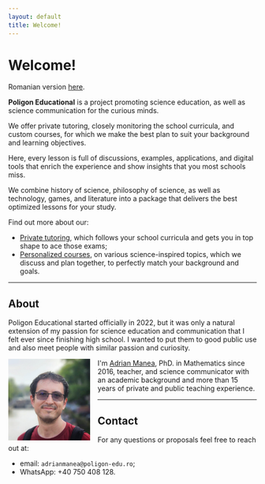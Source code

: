```yaml
---
layout: default
title: Welcome!
---
```


<!-- Google tag (gtag.js) -->
<script async src="https://www.googletagmanager.com/gtag/js?id=G-2SJLNGNK0T"></script>
<script>
  window.dataLayer = window.dataLayer || [];
  function gtag(){dataLayer.push(arguments);}
  gtag('js', new Date());

  gtag('config', 'G-2SJLNGNK0T');
</script>

# Welcome!

Romanian version [here](index.html).

**Poligon Educational** is a project promoting science education, as well as
science communication for the curious minds.

We offer private tutoring, closely monitoring the school curricula, and custom
courses, for which we make the best plan to suit your background and learning objectives.

Here, every lesson is full of discussions, examples, applications, and digital tools
that enrich the experience and show insights that you most schools miss. 

We combine history of science, philosophy of science, as well as technology, games, 
and literature into a package that delivers the best optimized lessons for your study.

Find out more about our:
* <a class="action" href="tutoring.html">Private tutoring</a>, which follows your school curricula and gets you in top shape to ace those exams;
* <a class="action" href="courses.html">Personalized courses</a>, on various science-inspired topics, which we discuss and plan together, to perfectly match your background and goals.

---

## About
Poligon Educational started officially in 2022, but it was only a natural extension of my passion
for science education and communication that I felt ever since finishing high school. I wanted to
put them to good public use and also meet people with similar passion and curiosity.

<img src="assets/adrian.jpg" alt="Adrian Manea" title="Adrian Manea"
     style="float: left; margin: 0 15px 0 0; max-width:33%; height: auto;" />

<p>
I'm <a href="https://adrianmanea.xyz/english.html">Adrian Manea</a>, PhD. in Mathematics since 2016, teacher, 
and science communicator with an academic background and more than 15 years of 
private and public teaching experience.
</p>

---

## Contact
For any questions or proposals feel free to reach out at:
* email: `adrianmanea@poligon-edu.ro`;
* WhatsApp: +40 750 408 128.

